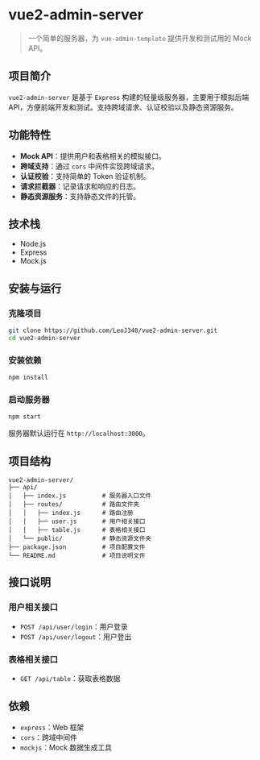 # vue2-admin-server

> 一个简单的服务器，为 `vue-admin-template` 提供开发和测试用的 Mock API。

## 项目简介

`vue2-admin-server` 是基于 `Express` 构建的轻量级服务器，主要用于模拟后端 API，方便前端开发和测试。支持跨域请求、认证校验以及静态资源服务。

## 功能特性

- **Mock API**：提供用户和表格相关的模拟接口。
- **跨域支持**：通过 `cors` 中间件实现跨域请求。
- **认证校验**：支持简单的 Token 验证机制。
- **请求拦截器**：记录请求和响应的日志。
- **静态资源服务**：支持静态文件的托管。

## 技术栈

- Node.js
- Express
- Mock.js

## 安装与运行

### 克隆项目

```bash
git clone https://github.com/LeoJ340/vue2-admin-server.git
cd vue2-admin-server
```

### 安装依赖

```bash
npm install
```

### 启动服务器

```bash
npm start
```

服务器默认运行在 `http://localhost:3000`。

## 项目结构

```
vue2-admin-server/
├── api/
│   ├── index.js          # 服务器入口文件
│   ├── routes/           # 路由文件夹
│   │   ├── index.js      # 路由注册
│   │   ├── user.js       # 用户相关接口
│   │   ├── table.js      # 表格相关接口
│   └── public/           # 静态资源文件夹
├── package.json          # 项目配置文件
└── README.md             # 项目说明文件
```

## 接口说明

### 用户相关接口

- `POST /api/user/login`：用户登录
- `POST /api/user/logout`：用户登出

### 表格相关接口

- `GET /api/table`：获取表格数据

## 依赖

- `express`：Web 框架
- `cors`：跨域中间件
- `mockjs`：Mock 数据生成工具
